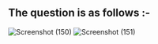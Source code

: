 
## The question is as follows :- 

![Screenshot (150)](https://user-images.githubusercontent.com/44902363/84600220-6836bf80-ae95-11ea-9673-7bf0329143d8.png)
![Screenshot (151)](https://user-images.githubusercontent.com/44902363/84600223-6c62dd00-ae95-11ea-9103-33fbd2f9c0e7.png)
